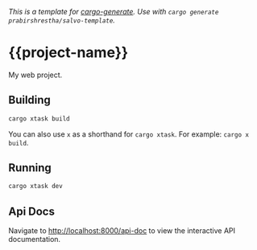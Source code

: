 _This is a template for [cargo-generate](https://cargo-generate.github.io/cargo-generate/)._
_Use with `cargo generate prabirshrestha/salvo-template`._

# {{project-name}}

My web project.

## Building

```bash
cargo xtask build
```

You can also use `x` as a shorthand for `cargo xtask`. For example: `cargo x build`.

## Running

```bash
cargo xtask dev
```

## Api Docs

Navigate to [http://localhost:8000/api-doc](http://localhost:8000/api-doc) to view the interactive API documentation.
